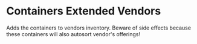 # Containers Extended Vendors

Adds the containers to vendors inventory. Beware of side effects because these containers will also autosort vendor's offerings!
